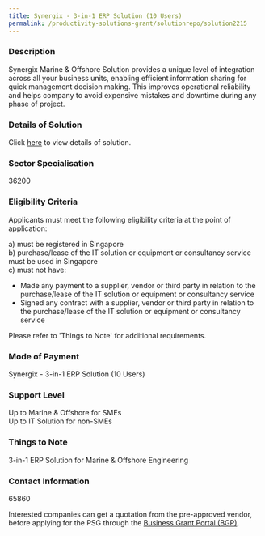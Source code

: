 ```yaml
---
title: Synergix - 3-in-1 ERP Solution (10 Users)
permalink: /productivity-solutions-grant/solutionrepo/solution2215
---
```


### Description

Synergix Marine & Offshore Solution provides a unique level of integration across all your business units, enabling efficient information sharing for quick management decision making. This improves operational reliability and helps company to avoid expensive mistakes and downtime during any phase of project.

### Details of Solution

Click <a href='Synergix Technologies Pte Ltd' target='_blank' rel='noopener'>here</a> to view details of solution.

### Sector Specialisation

 36200 

### Eligibility Criteria

Applicants must meet the following eligibility criteria at the point of application:

a) must be registered in Singapore <br>
b) purchase/lease of the IT solution or equipment or consultancy service must be used in Singapore <br>
c) must not have:
- Made any payment to a supplier, vendor or third party in relation to the purchase/lease of the IT solution or equipment or consultancy service
- Signed any contract with a supplier, vendor or third party in relation to the purchase/lease of the IT solution or equipment or consultancy service

Please refer to 'Things to Note' for additional requirements.

### Mode of Payment
Synergix - 3-in-1 ERP Solution (10 Users)

### Support Level
Up to Marine & Offshore for SMEs <br>
Up to IT Solution for non-SMEs

### Things to Note
3-in-1 ERP Solution for Marine & Offshore Engineering

### Contact Information
65860

Interested companies can get a quotation from the pre-approved vendor, before applying for the PSG through the <a target='_blank' rel='noopener' href='https://www.businessgrants.gov.sg/'>Business Grant Portal (BGP)</a>.
